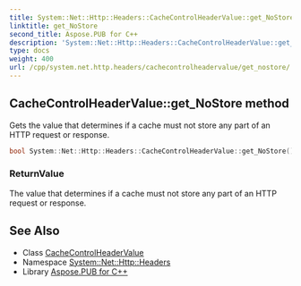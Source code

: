 ```yaml
---
title: System::Net::Http::Headers::CacheControlHeaderValue::get_NoStore method
linktitle: get_NoStore
second_title: Aspose.PUB for C++
description: 'System::Net::Http::Headers::CacheControlHeaderValue::get_NoStore method. Gets the value that determines if a cache must not store any part of an HTTP request or response in C++.'
type: docs
weight: 400
url: /cpp/system.net.http.headers/cachecontrolheadervalue/get_nostore/
---
```

## CacheControlHeaderValue::get_NoStore method


Gets the value that determines if a cache must not store any part of an HTTP request or response.

```cpp
bool System::Net::Http::Headers::CacheControlHeaderValue::get_NoStore()
```


### ReturnValue

The value that determines if a cache must not store any part of an HTTP request or response.

## See Also

* Class [CacheControlHeaderValue](../)
* Namespace [System::Net::Http::Headers](../../)
* Library [Aspose.PUB for C++](../../../)

